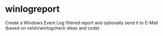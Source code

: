 # winlogreport
Create a Windows Event Log filtered report and optionally send it to E-Mail (based on nelsh/winlogcheck ideas and code)
